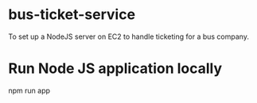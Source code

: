 # bus-ticket-service
To set up a NodeJS server on EC2 to handle ticketing for a bus company.

# Run Node JS application locally
npm run app
